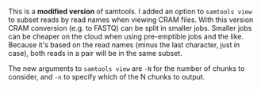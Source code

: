 This is a **modified version** of samtools. 
I added an option to `samtools view` to subset reads by read names when viewing CRAM files.
With this version CRAM conversion (e.g. to FASTQ) can be split in smaller jobs.
Smaller jobs can be cheaper on the cloud when using pre-emptible jobs and the like.
Because it's based on the read names (minus the last character, just in case), both reads in a pair will be in the same subset.

The new arguments to `samtools view` are `-N` for the number of chunks to consider, and `-n` to specify which of the N chunks to output.
